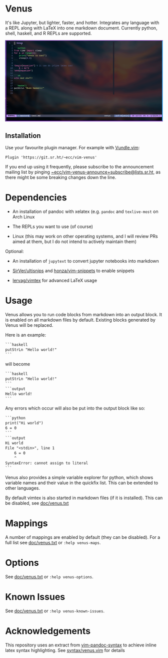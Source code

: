# Venus

It's like Jupyter, but lighter, faster, and hotter. Integrates any language
with a REPL along with  LaTeX into one markdown document. Currently python,
shell, haskell, and R REPLs are supported.

![Demo](demo.gif)

## Installation

Use your favourite plugin manager. For example with
[Vundle.vim](https://github.com/VundleVim/Vundle.vim):
```vimscript
Plugin 'https://git.sr.ht/~ecc/vim-venus'
```

If you end up using it frequently, please subscribe to the announcement mailing
list by pinging
[~ecc/vim-venus-announce+subscribe@lists.sr.ht](mailto:~ecc/vim-venus-announce+subscribe@lists.sr.ht),
as there might be some breaking changes down the line.

# Dependencies

- An installation of pandoc with xelatex (e.g. `pandoc` and `texlive-most` on
  Arch Linux

- The REPLs you want to use (of course)

- Linux (this may work on other operating systems, and I will review PRs aimed
  at them, but I do not intend to actively maintain them)

Optional:

- An installation of `jupytext` to convert jupyter notebooks into markdown

- [SirVer/ultisnips](https://github.com/SirVer/ultisnips) and
  [honza/vim-snippets](https://github.com/honza/vim-snippets) to enable
  snippets

- [lervag/vimtex](https://github.com/lervag/vimtex) for advanced LaTeX usage

# Usage

Venus allows you to run code blocks from markdown into an output block. It is
enabled on all markdown files by default. Existing blocks generated by
Venus will be replaced.

Here is an example:

    ```haskell
    putStrLn "Hello world!"
    ```

will become

    ```haskell
    putStrLn "Hello world!"
    ```
    ```output
    Hello world!
    ```

Any errors which occur will also be put into the output block like so:

	```python
	print("Hi world")
	6 = 0
	```
	```output
	Hi world
	File "<stdin>", line 1
		6 = 0
		^
	SyntaxError: cannot assign to literal
	```

Venus also provides a simple variable explorer for python, which shows variable
names and their value in the quickfix list. This can be extended to other
languages.

By default vimtex is also started in markdown files (if it is installed). This
can be disabled, see [doc/venus.txt](./doc/venus.txt)

# Mappings

A number of mappings are enabled by default (they can be disabled). For a full
list see [doc/venus.txt](./doc/venus.txt) or `:help venus-maps`.

# Options

See [doc/venus.txt](./doc/venus.txt) or `:help venus-options`.

# Known Issues

See [doc/venus.txt](./doc/venus.txt) or `:help venus-known-issues`.

# Acknowledgements

This repository uses an extract from
[vim-pandoc-syntax](https://github.com/vim-pandoc/vim-pandoc-syntax) to achieve
inline latex syntax highlighting. See [syntax/venus.vim](./syntax/venus.vim)
for details
